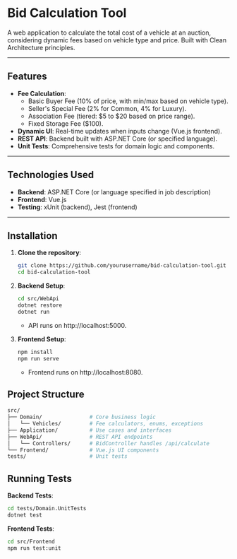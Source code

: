# Bid Calculation Tool

A web application to calculate the total cost of a vehicle at an auction, considering dynamic fees based on vehicle type and price. Built with Clean Architecture principles.

---

## Features

- **Fee Calculation**:
  - Basic Buyer Fee (10% of price, with min/max based on vehicle type).
  - Seller's Special Fee (2% for Common, 4% for Luxury).
  - Association Fee (tiered: $5 to $20 based on price range).
  - Fixed Storage Fee ($100).
- **Dynamic UI**: Real-time updates when inputs change (Vue.js frontend).
- **REST API**: Backend built with ASP.NET Core (or specified language).
- **Unit Tests**: Comprehensive tests for domain logic and components.

---

## Technologies Used

- **Backend**: ASP.NET Core (or language specified in job description)
- **Frontend**: Vue.js
- **Testing**: xUnit (backend), Jest (frontend)

---

## Installation

1. **Clone the repository**:

   ```bash
   git clone https://github.com/yourusername/bid-calculation-tool.git
   cd bid-calculation-tool

   ```

2. **Backend Setup**:

   ```bash
   cd src/WebApi
   dotnet restore
   dotnet run
   ```

   - API runs on http://localhost:5000.

3. **Frontend Setup**:
   ```bash
   npm install
   npm run serve
   ```
   - Frontend runs on http://localhost:8080.

## Project Structure

```bash
src/
├── Domain/               # Core business logic
│   └── Vehicles/         # Fee calculators, enums, exceptions
├── Application/          # Use cases and interfaces
├── WebApi/               # REST API endpoints
│   └── Controllers/      # BidController handles /api/calculate
└── Frontend/             # Vue.js UI components
tests/                    # Unit tests
```

## Running Tests

**Backend Tests**:

```bash
cd tests/Domain.UnitTests
dotnet test
```

**Frontend Tests**:

```bash
cd src/Frontend
npm run test:unit
```
